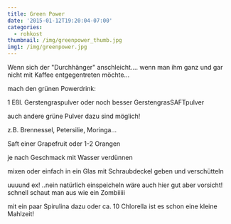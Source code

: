 ```yaml
---
title: Green Power
date: '2015-01-12T19:20:04-07:00'
categories:
  - rohkost
thumbnail: /img/greenpower_thumb.jpg
img1: /img/greenpower.jpg
---
```

Wenn sich der "Durchhänger" anschleicht....
wenn man ihm ganz und gar nicht mit Kaffee entgegentreten möchte...

mach den grünen Powerdrink:

 1 Eßl. Gerstengraspulver oder noch besser GerstengrasSAFTpulver

auch andere grüne Pulver dazu sind möglich!

z.B. Brennessel, Petersilie, Moringa…

Saft einer Grapefruit oder 1-2 Orangen

 je nach Geschmack mit Wasser verdünnen

mixen oder einfach in ein Glas mit Schraubdeckel geben und verschütteln

uuuund ex! ..nein natürlich einspeicheln wäre auch hier gut aber vorsicht! schnell schaut man aus wie ein Zombiiiii

mit ein paar Spirulina dazu oder ca. 10 Chlorella ist es schon eine kleine Mahlzeit!
